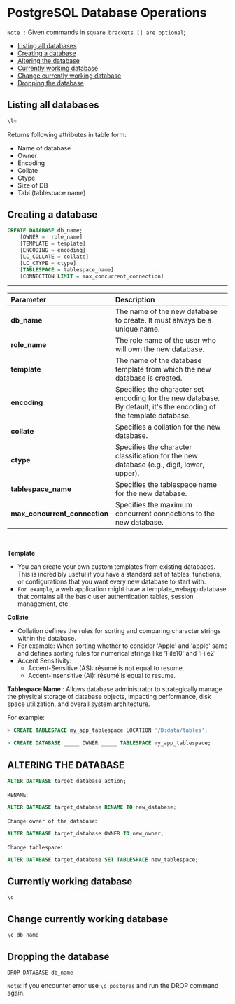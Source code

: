 # PostgreSQL Database Operations

`Note :` Given commands in `square brackets [] are optional`;

- [Listing all databases](#listing-all-databases)
- [Creating a database](#creating-a-database)
- [Altering the database](#altering-the-database)
- [Currently working database](#currently-working-database)
- [Change currently working database](#change-currently-working-database)
- [Dropping the database](#dropping-the-database)


## Listing all databases
```sql
\l+
```

Returns following attributes in table form:
- Name of database
- Owner
- Encoding
- Collate
- Ctype
- Size of DB
- Tabl (tablespace name)

## Creating a database
```sql
CREATE DATABASE db_name;
    [OWNER =  role_name]
    [TEMPLATE = template]
    [ENCODING = encoding]
    [LC_COLLATE = collate]
    [LC_CTYPE = ctype]
    [TABLESPACE = tablespace_name]
    [CONNECTION LIMIT = max_concurrent_connection]
```

---
| Parameter                  | Description                                                                                             |
| :------------------------- | :------------------------------------------------------------------------------------------------------ |
| **db_name** | The name of the new database to create. It must always be a unique name.                                |
| **role_name** | The role name of the user who will own the new database.                                                |
| **template** | The name of the database template from which the new database is created.                               |
| **encoding** | Specifies the character set encoding for the new database. By default, it's the encoding of the template database. |
| **collate** | Specifies a collation for the new database.                                                             |
| **ctype** | Specifies the character classification for the new database (e.g., digit, lower, upper).                |
| **tablespace_name** | Specifies the tablespace name for the new database.                                                     |
| **max_concurrent_connection** | Specifies the maximum concurrent connections to the new database.                                       |

<br>


**Template**

- You can create your own custom templates from existing databases. This is incredibly useful if you have a standard set of tables, functions, or configurations that you want every new database to start with.
- `For example`, a web application might have a template_webapp database that contains all the basic user authentication tables, session management, etc.

**Collate**

- Collation defines the rules for sorting and comparing character strings within the database.
- For example: When sorting whether to consider 'Apple' and 'apple' same and defines sorting rules for numerical strings like 'File10' and 'File2'
- Accent Sensitivity: 
    - Accent-Sensitive (AS): résumé is not equal to resume.
    - Accent-Insensitive (AI): résumé is equal to resume.

**Tablespace Name** : Allows database administrator to  strategically manage the physical storage of database objects, impacting performance, disk space utilization, and overall system architecture.

For example:
```sql
> CREATE TABLESPACE my_app_tablespace LOCATION '/D:data/tables';

> CREATE DATABASE _____ OWNER _____ TABLESPACE my_app_tablespace;

```

## ALTERING THE DATABASE
```sql
ALTER DATABASE target_database action;
```


`RENAME`:
```sql
ALTER DATABASE target_database RENAME TO new_database;
```

`Change owner of the database`:
```sql
ALTER DATABASE target_database OWNER TO new_owner;
```

`Change tablespace`:
```sql
ALTER DATABASE target_database SET TABLESPACE new_tablespace;
```

## Currently working database
```
\c
```

## Change currently working database
```
\c db_name
```

## Dropping the database
```
DROP DATABASE db_name
```

`Note`: if you encounter error use `\c postgres` and run the DROP command again.